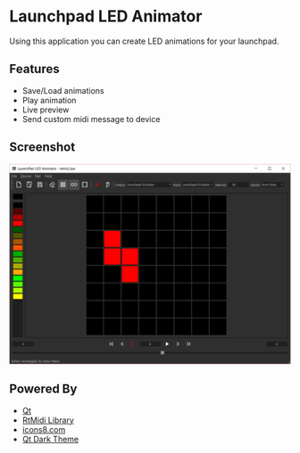 # Launchpad LED Animator
Using this application you can create LED animations for your launchpad.

## Features
 * Save/Load animations
 * Play animation
 * Live preview
 * Send custom midi message to device

## Screenshot
![Screenshot](https://raw.githubusercontent.com/zaghaghi/launchpad-led-animator/master/screenshots/mainwindow.png)

## Powered By
 * [Qt](https://www.qt.io)
 * [RtMidi Library](http://www.music.mcgill.ca/~gary/rtmidi/)
 * [icons8.com](https://icons8.com)
 * [Qt Dark Theme](https://github.com/ColinDuquesnoy/QDarkStyleSheet)
